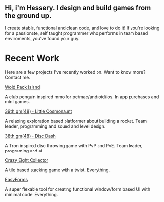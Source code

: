 ## Hi, i'm Hessery. I design and build games from the ground up.

I create stable, functional and clean code, and love to do it!
If you're looking for a passionate, self taught programmer who performs in team based enviroments, you've found your guy.

# Recent Work
Here are a few projects I've recently worked on. Want to know more? Contact me.

[Wold Pack Island](https://apps.apple.com/app/id1453048068)

A club penguin inspired mmo for pc/mac/android/ios.
In app purchases and mini games.

[39th gm(48) - Little Cosmonaunt](https://gm48.net/game/1971/little-cosmonaut)

A relaxing exploration based platformer about building a rocket.
Team leader, programming and sound and level design.

[38th gm(48) - Disc Dash](https://gm48.net/game/1855/disc-dash)

A Tron inspired disc throwing game with PvP and PvE.
Team leader, programing and ai.

[Crazy Eight Collector](https://oke-oku.itch.io/crazy-eight-collector)

A tile based stacking game with a twist.
Everything.

[EasyForms](https://marketplace.yoyogames.com/assets/10060/easyforms)

A super flexable tool for creating functional window/form based UI with minimal code.
Everything.
